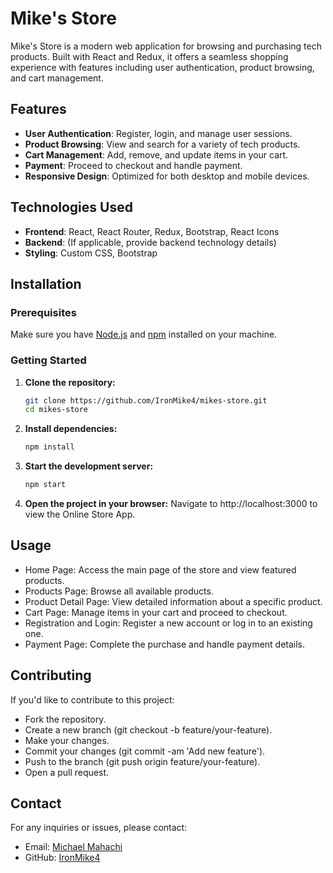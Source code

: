 # Mike's Store

Mike's Store is a modern web application for browsing and purchasing tech products. Built with React and Redux, it offers a seamless shopping experience with features including user authentication, product browsing, and cart management.

## Features

- **User Authentication**: Register, login, and manage user sessions.
- **Product Browsing**: View and search for a variety of tech products.
- **Cart Management**: Add, remove, and update items in your cart.
- **Payment**: Proceed to checkout and handle payment.
- **Responsive Design**: Optimized for both desktop and mobile devices.

## Technologies Used

- **Frontend**: React, React Router, Redux, Bootstrap, React Icons
- **Backend**: (If applicable, provide backend technology details)
- **Styling**: Custom CSS, Bootstrap

## Installation

### Prerequisites

Make sure you have [Node.js](https://nodejs.org/) and [npm](https://www.npmjs.com/) installed on your machine.

### Getting Started

1. **Clone the repository:**

   ```bash
   git clone https://github.com/IronMike4/mikes-store.git
   cd mikes-store

   ```

2. **Install dependencies:**

   ```bash
   npm install

   ```

3. **Start the development server:**

   ```bash
   npm start

   ```

4. **Open the project in your browser:**
   Navigate to http://localhost:3000 to view the Online Store App.

## Usage
- Home Page: Access the main page of the store and view featured products.
- Products Page: Browse all available products.
- Product Detail Page: View detailed information about a specific product.
- Cart Page: Manage items in your cart and proceed to checkout.
- Registration and Login: Register a new account or log in to an existing one.
- Payment Page: Complete the purchase and handle payment details.

## Contributing
If you'd like to contribute to this project:

- Fork the repository.
- Create a new branch (git checkout -b feature/your-feature).
- Make your changes.
- Commit your changes (git commit -am 'Add new feature').
- Push to the branch (git push origin feature/your-feature).
- Open a pull request.

## Contact
For any inquiries or issues, please contact:

- Email: [Michael Mahachi](mikhach@gmail.com)
- GitHub: [IronMike4](https://github.com/IronMike4)
